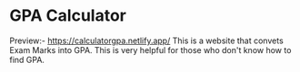 # GPA Calculator
Preview:- https://calculatorgpa.netlify.app/
This is a website that convets Exam Marks into GPA.
This is very helpful for those who don't know how to find GPA.
